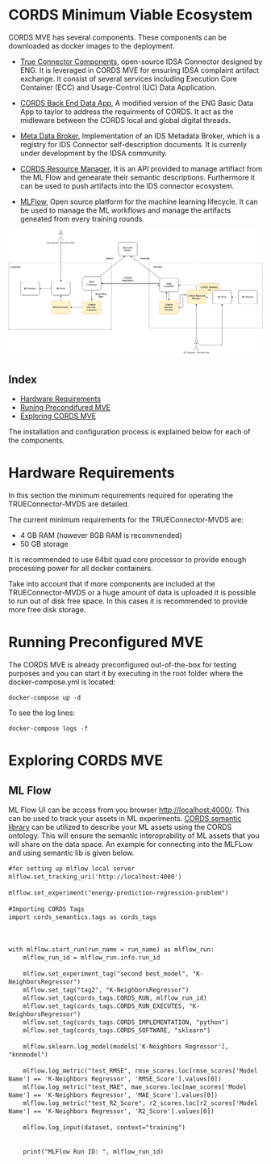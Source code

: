 # CORDS Minimum Viable Ecosystem

CORDS MVE has several components. These components can be downloaded as docker images to the deployment. 

* [True Connector Components](https://github.com/Engineering-Research-and-Development/true-connectorr), open-source IDSA Connector designed by ENG. It is leveraged in CORDS MVE for ensuring IDSA complaint artifact exchange. It consist of several services including Execution Core Container (ECC) and Usage-Control (UC) Data Application.

* [CORDS Back End Data App](https://github.com/nimbus-gateway/cords-data-app), A modified version of the ENG Basic Data App to taylor to address the requirments of CORDS. It act as the midleware between the CORDS local and global digital threads.

* [Meta Data Broker](https://github.com/International-Data-Spaces-Association/metadata-broker-open-core), Implementation of an IDS Metadata Broker, which is a registry for IDS Connector self-description documents. It is currenly under development by the IDSA community. 

* [CORDS Resource Manager](https://github.com/nimbus-gateway/cords-resource-manager), It is an API provided to manage artifiact from the ML Flow and genearate their semantic descriptions. Furthermore it can be used to push artifacts into the IDS connector ecosystem. 

* [MLFlow](https://github.com/mlflow/mlflow), Open source platform for the machine learning lifecycle. It can be used to manage the ML workflows and manage the artifacts geneated from every training rounds.  



![MVE](pictures/cords_mve.png "MVE")

## Index
- [Hardware Requirements](https://github.com/nimbus-gateway/cords-mve/blob/master/README.md#hardware-requirements)
- [Runing Precondifured MVE](https://github.com/nimbus-gateway/cords-mve/blob/master/README.md#running-preconfigured-mve)
- [Exploring CORDS MVE](https://github.com/nimbus-gateway/cords-mve/blob/master/README.md#exploring-cords-mve)
<!-- - [Certificate Authority](https://github.com/Engineering-Research-and-Development/true-connector-mvds/blob/master/README.md#certificate-authority)
- [DAPS](https://github.com/Engineering-Research-and-Development/true-connector-mvds/blob/master/README.md#daps)
- [TRUE Connector](https://github.com/Engineering-Research-and-Development/true-connector-mvds/blob/master/README.md#true-connector)
- [Metadata Broker](https://github.com/Engineering-Research-and-Development/true-connector-mvds/blob/master/README.md#metadata-broker)
- [Stop and delete TRUEConnector-MVDS set up](https://github.com/Engineering-Research-and-Development/true-connector-mvds/blob/master/README.md#stopping-the-TRUEConnector-MVDS) -->

The installation and configuration process is explained below for each of the components. 


# Hardware Requirements

In this section the minimum requirements required for operating the TRUEConnector-MVDS are detailed.

The current minimum requirements for the TRUEConnector-MVDS are:
- 4 GB RAM (however 8GB RAM is recommended)
- 50 GB storage

It is recommended to use 64bit quad core processor to provide enough processing power for all docker containers.

Take into account that if more components are included at the TRUEConnector-MVDS or a huge amount of data is uploaded it is possible to run out of disk free space. In this cases it is recommended to provide more free disk storage.

# Running Preconfigured MVE
The CORDS MVE is already preconfigured out-of-the-box for testing purposes and you can start it by executing in the root folder where the docker-compose.yml is located:

```
docker-compose up -d
```

To see the log lines:

```
docker-compose logs -f
```

# Exploring CORDS MVE

## ML Flow 
ML Flow UI can be access from you browser [http://localhost:4000/](http://localhost:4000/). This can be used to track your assets in ML experiments. [CORDS semantic library](https://github.com/nimbus-gateway/cords-semantics-lib) can be utilized to describe your ML assets using the CORDS ontology. This will ensure the semantic interoprability of ML assets that you will share on the data space. An example for connecting into the MLFLow and using semantic lib is given below. 


```
#for setting up mlflow local server
mlflow.set_tracking_uri('http://localhost:4000')

mlflow.set_experiment("energy-prediction-regression-problem")

#Importing CORDS Tags
import cords_semantics.tags as cords_tags



with mlflow.start_run(run_name = run_name) as mlflow_run:
    mlflow_run_id = mlflow_run.info.run_id
    
    mlflow.set_experiment_tag("second best_model", "K-NeighborsRegressor")
    mlflow.set_tag("tag2", "K-NeighborsRegressor")
    mlflow.set_tag(cords_tags.CORDS_RUN, mlflow_run_id)
    mlflow.set_tag(cords_tags.CORDS_RUN_EXECUTES, "K-NeighborsRegressor")
    mlflow.set_tag(cords_tags.CORDS_IMPLEMENTATION, "python")
    mlflow.set_tag(cords_tags.CORDS_SOFTWARE, "sklearn")
    
    mlflow.sklearn.log_model(models['K-Neighbors Regressor'], "knnmodel")
        
    mlflow.log_metric("test_RMSE", rmse_scores.loc[rmse_scores['Model Name'] == 'K-Neighbors Regressor', 'RMSE_Score'].values[0])
    mlflow.log_metric("test_MAE", mae_scores.loc[mae_scores['Model Name'] == 'K-Neighbors Regressor', 'MAE_Score'].values[0])
    mlflow.log_metric("test_R2_Score", r2_scores.loc[r2_scores['Model Name'] == 'K-Neighbors Regressor', 'R2_Score'].values[0])   
    
    mlflow.log_input(dataset, context="training")
    
    
    print("MLFlow Run ID: ", mlflow_run_id)

```



<!-- 
Follow this set up of the TRUEConnector-MVDS to configure it to your needs.

# CERTIFICATE AUTHORITY
These certificates are for the omejdn DAPS, for TLS certificates please see [TRUE Connector configuration](#true-connector-configuration).

Move to right directory, and make the files executable in CertificateAuthority.

The official documentation will cover the scope, dependencies and usage of the component.

Official documentation: [CertificateAuthority/README.md](./CertificateAuthority/README.md)

The preconfigured setup includes certificates for:
* a root CA called "ReferenceTestbedCA"
* a subCA called "ReferenceTestbedSubCA" and
* certificates for devices called "testbed1", ... , "testbed4"

## Continue here after the official documentation has been followed

The Certificate Authority provides {CERT_FILENAME}.crt and {CERT_FILENAME}.key formats. Keep in mind that other formats will be required for the different components. Those have to be created.

Now convert the generated certificates in `data/cert` using openssl to then use in the Connector and DAPS.

```
## navigate to the following directory data/cert
cd data/cert
ls
```
The output should look similar to
```
{CERT_FILENAME}.crt  {CERT_FILENAME}.key
```
Obtain a `.p12` file format from the current `.crt` and `.key` formats:
```
## .crt + .key -> .p12
openssl pkcs12 -export -out {CERT_FILENAME}.p12 -inkey {CERT_FILENAME}.key -in {CERT_FILENAME}.crt -passout pass:password
## .p12 -> .cert
openssl pkcs12 -in {CERT_FILENAME}.p12 -out {CERT_FILENAME}.cert -nokeys -nodes -passin pass:password

```

You should now have two additional files in data/cert

```
{CERT_FILENAME}.cert  {CERT_FILENAME}.crt  {CERT_FILENAME}.key  {CERT_FILENAME}.p12
```

The certificate chain (CA, SubCA, Certs) has been created and the user should be able to create as many certificates as they need for their environment.

# DAPS

The official documentation of the Omejdn DAPS is here: https://github.com/International-Data-Spaces-Association/omejdn-daps

## Adding the keys to the DAPS

Every client that wants to use the local Omejdn DAPS must place their `{CERTFILE}.cert` file in the `keys` directory.

The directory can be found in

```
DAPS/keys
```

Add the certificate provided by the local CA, newly created by the local CA or provided by a third party CA. Place the certificate at the folder `DAPS/keys/omejdn/` with name `omejdn.key` to avoid dependency issues later on.

## Adding the clients to the DAPS

**Note:** The user must execute the `register_connector.sh` file in order to add the client to the Omejdn DAPS. Once executed, the certificate will be included in the DAPS's list of clients.

To execute the script

```
cd DAPS
./register_connector.sh {CERT_FILENAME} 
```

It could look something like this
```
./register_connector.sh testbed1
```

The certificate will be added to the list of DAPS's clients. You can check it at the file `DAPS/config/clients.yml`

## Required changes in the configuration

Change the configuration file `.env` with your favorite editor, e.g. `nano`.

```
nano .env
```

**Note** The file could be hidden. Select the option `show hidden files` and it should be placed at TRUEConnector-MVDS root directory.

Replace the following lines with the necessary configuration. It could look something like this

```
COMPOSE_PROJECT_NAME=testbed
OMEJDN_ENVIRONMENT="production"
OMEJDN_PROTOCOL="https"
OMEJDN_VERSION="1.6.0"
OMEJDN_DOMAIN="omejdn"
OMEJDN_PATH="/auth"

ADMIN_USERNAME="admin"
ADMIN_PASSWORD="password"

TLS_KEY="${PWD}/DAPS/keys/TLS/daps.key"
TLS_CERT="${PWD}/DAPS/keys/TLS/daps.cert"
```

Configure the `docker-compose.yml` file with your configuration. Then run the Omejdn DAPS server.

The `docker-compose.yml` could look something like this

```
services

  omejdn:
    image: nginx:1.21.6
    container_name: omejdn
    ports:
      - 80:80
      - 443:443      
    environment:
      - OMEJDN_DOMAIN=${OMEJDN_DOMAIN}
      - OMEJDN_PATH=${OMEJDN_PATH}
      - UI_PATH=${UI_PATH}
    volumes:
      - ./DAPS/nginx.conf:/etc/nginx/templates/default.conf.template
      - ./DAPS/keys/TLS/daps.cert:/etc/nginx/daps.cert
      - ./DAPS/keys/TLS/daps.key:/etc/nginx/daps.key
    networks:
      - local

  omejdn-server:
    image: ghcr.io/fraunhofer-aisec/omejdn-server:${OMEJDN_VERSION}
    container_name: omejdn-server
    environment:
      - OMEJDN_ISSUER=${OMEJDN_ISSUER}
      - OMEJDN_FRONT_URL=${OMEJDN_ISSUER}
      - OMEJDN_OPENID=true
      - OMEJDN_ENVIRONMENT=${OMEJDN_ENVIRONMENT}
      - OMEJDN_ACCEPT_AUDIENCE=idsc:IDS_CONNECTORS_ALL
      - OMEJDN_DEFAULT_AUDIENCE=idsc:IDS_CONNECTORS_ALL
      - OMEJDN_ADMIN=${ADMIN_USERNAME}:${ADMIN_PASSWORD}
    volumes:
      - ./DAPS/config:/opt/config
      - ./DAPS/keys:/opt/keys
    networks:
      - local
      
networks:
  local:
    driver: bridge
```

Place the local CA created certificate at the folder `DAPS/keys/TLS/` and name it as `daps.crt` and `daps.key` to match the above mentioned `docker-compose.yml` file configuration.

# TRUE CONNECTOR

The TRUEConnector-MVDS will have two built-in Connectors which are already preconfigured and ready out-of-the-box. To tailor the TRUE Connector setup to your needs follow the next steps.

For a deep dive in to the TRUE Connector see [here](https://github.com/Engineering-Research-and-Development/true-connector/tree/v1.0.1)

## Generate DAPS certificate using Omejdn DAPS

This step is not mandatory, since the TRUEConnector-MVDS comes with some generated certificates which can be used temporarily. These are for the omejdn DAPS, for TLS certificates please see [TRUE Connector configuration](#true-connector-configuration).

If you want to create new certificate, please follow [instructions](https://github.com/Engineering-Research-and-Development/true-connector-mvds/tree/master/CertificateAuthority/README.md) on how to achieve this.


## DAPS certificate

You can use certificate already provided in Testbed project, in following location - *CertificateAuthority\data\cert* . We need to make some small adjustments, to generate valid p12 file. For this purpose, we need to copy *ReferenceTestbedCA.crt* file from ca folder (one level above) and execute following command:

```
openssl pkcs12 -export -out testbed3.p12 -inkey testbed3.key -in testbed3.crt -certfile ReferenceTestbedCA.crt
```
As Export password insert ***password***, and confirm it.

This will generate valid testbed3.p12 file. Copy this file to certificate folder of the connector.


## TRUE Connector configuration

You can either use the provided certificates out-of-the-box or create your own self-signed ones following the next steps:

Generate private key and certificate with the following openssl command:

```
openssl req -x509 -newkey rsa:2048 -keyout consumer-key.pem -out consumer-cert.pem -sha256 -days 365 -subj "/C=IT/ST=Italy/L=Lecce/O=Engineering Ingegneria Informatica SpA/OU=R&D/CN=TRUEConnector" -addext "subjectAltName=DNS:be-dataapp-consumer,DNS:ecc-consumer,DNS:uc-dataapp-consumer"
 ```

* keyout - key name
* out - certificate name
* subj - information about the certificate owner like Company name, Country etc.
* subjectAltName - host names and/or IP address of the consumer components and host machine

Afterwards you will be prompted to insert the password.
 
To generate a KeyStore with the previous key and cert use the command:

```
openssl pkcs12 -export -out consumer-keyStore.p12 -inkey consumer-key.pem -in consumer-cert.pem -name true-connector-consumer
```

* out - KeyStore name
* inkey - private key
* in - certificate

Since the TRUEConnector uses the Java programming language it is advised to use the .jks format for the KeyStores and TrustStores. To convert the consumer KeyStore from .p12 to .jks use the following keytool command:
 
``` 
keytool -importkeystore -destkeystore true-connector-consumer-keystore.jks -srckeystore consumer-keyStore.p12 -srcstoretype PKCS12 -alias true-connector-consumer
```

* destkeystore - name of the new .jks KeyStore
* srckeystore - name of the .p12 KeyStore


Here are the commands for the same process for the provider:

```
openssl req -x509 -newkey rsa:2048 -keyout provider-key.pem -out provider-cert.pem -sha256 -days 365 -subj "/C=IT/ST=Italy/L=Lecce/O=Engineering Ingegneria Informatica SpA/OU=R&D/CN=TRUEConnector" -addext "subjectAltName=DNS:be-dataapp-provider,DNS:ecc-provider,DNS:uc-dataapp-provider"

openssl pkcs12 -export -out provider-keyStore.p12 -inkey provider-key.pem -in provider-cert.pem -name true-connector-provider

keytool -importkeystore -destkeystore true-connector-provider-keystore.jks -srckeystore provider-keyStore.p12 -srcstoretype PKCS12 -alias true-connector-provider
```

At the end we need the TrustStores for the consumer and provider respectively in which we will both certificates:

```
keytool -import -keystore true-connector-consumer-truststore.jks  -file provider-cert.pem -alias true-connector-provider

keytool -import -keystore true-connector-consumer-truststore.jks  -file consumer-cert.pem -alias true-connector-consumer

keytool -import -keystore true-connector-provider-truststore.jks  -file consumer-cert.pem -alias true-connector-consumer

keytool -import -keystore true-connector-provider-truststore.jks  -file provider-cert.pem -alias true-connector-provider
```

These commands can be also used to add certificates from other services e.g. DAPS, Broker, other providers, to the TrustStores.


After creating the KeyStores and TrustStores, you have insert their name, passwords, aliases and private key passwords in the .env:

```
#Consumer SSL settings
CONSUMER_KEYSTORE_NAME=true-connector-consumer-keystore.jks
CONSUMER_KEY_PASSWORD=password
CONSUMER_KEYSTORE_PASSWORD=password
CONSUMER_ALIAS=true-connector-consumer
#TRUSTORE (used also by IDSCP2)
CONSUMER_TRUSTORE_NAME=true-connector-consumer-truststore.jks
CONSUMER_TRUSTORE_PASSWORD=password

#Provider SSL settings
PROVIDER_KEYSTORE_NAME=true-connector-provider-keystore.jks
PROVIDER_KEY_PASSWORD=password
PROVIDER_KEYSTORE_PASSWORD=password
PROVIDER_ALIAS=true-connector-provider
#TRUSTORE (used also by IDSCP2)
PROVIDER_TRUSTORE_NAME=true-connector-provider-truststore.jks
PROVIDER_TRUSTORE_PASSWORD=password
```

**NOTE** The KeyStores for websocket communication must be set manually in the config.properties found in TRUEConnector/be-dataapp_resources_consumer and TRUEConnector/be-dataapp_resources_provider respectively:

```
server.ssl.key-password=keystorePassword
server.ssl.key-store=/cert/true-connector-consumer-keystore.jks

server.ssl.key-password=keystorePassword
server.ssl.key-store=/cert/true-connector-provider-keystore.jks
```

## Testbed interaction

For interaction with the Testbed you can use the provided [Postman collection](TRUEConnector_MVDS.postman_collection.json)

The endpoints can be configured in the **Variables** section of the collection ![Variables](pictures/postman_variables.png "Postman variables")

The **Forward-To** refers to the provider connector to whom the message should be sent.

### TRUE Connector as consumer

To perform contract negotiation with another connector and get an artifact. For this purpose, you can use ![TC as consumer](pictures/TC_Consumer.png "TC as consumer")

You can execute the whole folder, same as before, or execute each request in that order.

If everything was successful, it should look like the following:

![TC as consumer result](pictures/TC_Consumer_result.png "TC as consumer result")


### TRUE Connector as provider

TRUE Connector comes with predefined Self Description document. You can get more information about it by expecting the document itself on URL:

```
https://localhost:8090/

```

The IDS endpoint where the TRUE Connector provides it's data is:

```
https://localhost:8889/data
```

### Broker interaction

The interaction with MetadataBroker can be checked with the requests from the Broker interaction folder in the same way as the steps from above.

![Broker interaction](pictures/Broker_interaction.png "Broker interaction")

### Self Description API

And finally, the Self Description API, for modifying the Self Description document can be accessed via the 

![Self Description API](pictures/Self_Description_API.png "Self Description API")

# METADATA BROKER

## Component Documentation
The official documentation will cover the pre-requisites, installation and deployment of the component.

Official documentation: https://github.com/International-Data-Spaces-Association/metadata-broker-open-core

## Continue here after reading the official documentation

Download the component from the official repository

```
cd IDS-testbed
git clone -b 5.0.3 https://github.com/International-Data-Spaces-Association/metadata-broker-open-core.git
```

Use the downloaded component to build the broker-core image.

## Changes to the application.properties file
Use nano or your most favourite editor.
```
nano broker-core/src/main/resources/application.properties
```
# DAPS
This will make use of the locally installed DAPS.

```
# DAPS
# daps.url=https://daps.aisec.fraunhofer.de
daps.url=https://omejdn/auth/token
daps.validateIncoming=true
```

### Security-related
Add the local DAPS to the trusted hosts

```
# Security-related
...
jwks.trustedHosts=daps.aisec.fraunhofer.de,omejdn
ssl.certificatePath=/etc/cert/server.crt
ssl.javakeystore=/etc/cert/isstbroker-keystore.jks
```

## Changes to the component's keystore
At the folder `broker-core/src/main/resources/` add the certificate provided by the local CA, newly created by the local CA or provided by Fraunhofer AISEC. If it is NOT provided by the local CA, make sure it is correctly added to the local DAPS.

```
keytool -importkeystore -srckeystore {SRCKEYSTORE} -srcstoretype {STORETYPE} -srcstorepass {SRCSTOREPASS} -destkeystore {DESTKEYSTORE} -deststoretype {DESTSTORETYPE} -deststorepass {DESTSTOREPASS}
```
It could look something like this

```
keytool -importkeystore -srckeystore testbed3.p12 -srcstoretype pkcs12 -srcstorepass password -destkeystore isstbroker-keystore.jks -deststoretype jks -deststorepass password
```

Expected outcome:
```
"Import command completed:  1 entries successfully imported, 0 entries failed or cancelled"
```

To check the content of the created keystore, use the following command:

```
keytool -v -list -keystore {KEYSTORE}
```

It could look something like this

```
keytool -v -list -keystore isstbroker-keystore.jks
```

## Build the broker-core image

Go to the main directory and build the project with `maven`:

```
cd metadata-broker-open-core
mvn clean package
```

This will create a `.jar` file in `broker-core/target` that will have to be copied into `docker/broker-core`.

```
cp broker-core/target/broker-core-5.0.3.jar docker/broker-core
```

Once the file is copied, move to the `docker/broker-core` directory and place there the TLS certificate that corresponds to the DAPS. For the IDS-testbed it is located at `DAPS/keys/TLS/daps.cert` and use the following command to change the certificate format to `daps.crt`

```
openssl x509 -inform PEM -in daps.cert -out daps.crt
```

Then build the `core` image locally using the following command.

```
cd docker/broker-core
docker build -t registry.gitlab.cc-asp.fraunhofer.de/eis-ids/broker-open/core:5.0.3 .
```

## Adding the TLS certificates

At the `IDS-testbed/MetadataBroker/` folder place the TLS certificates created by the local CA together with the keystore.
* `server.crt`
* `server.key`
* `isstbroker-keystore.jks`

## Usage

Take the content from the file `metadata-broker-open-core/docker/composefiles/broker-localhost/docker-compose.yml` and copy it at your docker-compose.yml file. Use nano or your most favourite editor.
```
nano docker-compose.yml
```

Use the TLS certificates and ensure the container names are consistent with other dependencies by adding `container_name:`.

If port 443 is already in use, the `reverseproxy` container will exit with code 1. Follow the steps in the next block to get around this:

```
services:
  broker-reverseproxy:
    image: registry.gitlab.cc-asp.fraunhofer.de/eis-ids/broker-open/reverseproxy
    container_name: broker-reverseproxy
    volumes:
      - ./MetadataBroker/server.crt:/etc/cert/server.crt
      - ./MetadataBroker/server.key:/etc/cert/server.key
    ports:
      - "443:443" # Change to a port of your choosing if taken: "{PORT}:443"
      - "80:80" # Change to a port of your choosing if taken: "{PORT}:80"
    networks:
      - local

  broker-core:
    image: registry.gitlab.cc-asp.fraunhofer.de/eis-ids/broker-open/core:5.0.3
    container_name: broker-core
    volumes:
      - ./MetadataBroker/isstbroker-keystore.jks:/etc/cert/isstbroker-keystore.jks
    environment:
      - SPARQL_ENDPOINT=http://broker-fuseki:3030/connectorData
      - ELASTICSEARCH_HOSTNAME=broker-elasticsearch
      - SHACL_VALIDATION=true
      - DAPS_VALIDATE_INCOMING=true
      - COMPONENT_URI=https://localhost/
      - COMPONENT_CATALOGURI=https://localhost/connectors/
      - DAPS_URL=https://omejdn/auth/token
    expose:
      - "8080" 
    networks:
      - local

  broker-fuseki:
    image: registry.gitlab.cc-asp.fraunhofer.de/eis-ids/broker-open/fuseki
    container_name: broker-fuseki
    volumes:
      - broker-fuseki:/fuseki
    expose:
      - "3030"
    networks:
      - local
      
volumes:
  broker-fuseki:

networks:
  local:
    driver: bridge
```

Go to the compose file and build the Metadata Broker

```
docker-compose up
```

# Stopping the TRUEConnector-MVDS

To stop the TRUEConnector-MVDS just use the following command:

```
docker-compose down
``` -->